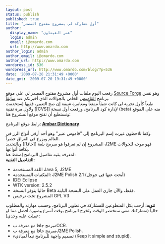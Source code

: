 ```yaml
---
layout: post
status: publish
published: true
title: "أول مشاركة لي بمشروع مفتوح المصدر"
author:
  display_name: "عمر العيثاوي"
  login: admin
  email: i@omardo.com
  url: http://www.omardo.com
author_login: admin
author_email: i@omardo.com
author_url: http://www.omardo.com
wordpress_id: 536
wordpress_url: http://www.omardo.com/blog/?p=536
date: '2009-07-20 21:31:49 +0000'
date_gmt: '2009-07-20 19:31:49 +0000'
---
```

<p>رفعت اليوم ملفات أول مشروع مفتوح المصدر لي على موقع <a title="Find and Develop Open-Source Software" href="http://sourceforge.net/">Source Forge</a> وهو نفس برنامج <a href="http://www.omardo.com/blog/archives/514">القاموس</a> الخاص بالجوالات الذي أخبرتكم عنه <a href="http://www.omardo.com/blog/archives/514">سابقاً</a>.<br />
طبعاً كأول تجربة لي كانت شيئاً ممتعاً ومغامرة شيقة إن صح التعبير، ففيها إستخدمت ولأول مرة تقنية [[CVS]] لإدارة كود البرنامج، ورفعت أول نسخة (beta) منه على الموقع وتستطيع أن تفتح موقع المشروع هنا:</p>
<p>رابط موقع البرنامج: <a href="http://sourceforge.net/projects/ambar-dict/"><strong>Ambar Dictionary</strong></a></p>
<p>وكما تلاحظون غيرت إسم البرنامج إلى "قاموس عنبر" وهو أحد أرقى أنواع الرز في العالم ويزرع في العراق حصراً.<br />
المشروع إن لم تعرفوا هو مبرمج بلغة [[جافا]] وبالتحديد J2ME فهو موجه للجوالات بكافة أنواعها.<br />
لمعرفة بقية تفاصيل البرنامج إضغط هنا:<strong><br />
<!--more-->التفاصيل التقنية:</strong><strong><br />
</strong></p>
<ul>
<li>اللغة المستخدمة Java 5, J2ME</li>
<li>المكتبات المستخدمة: J2ME Polish 2.1 (أبحث عنها في جوجل)</li>
<li> IDE: Eclipse</li>
<li>WTK version: 2.5.2</li>
<li>حاليا يتوفر النسخة Beta فقط، والآن جاري العمل على النسخة الثابتة.</li>
<li>المشروع تحت ترخيص GPL V3</li>
</ul>
<p><strong>تنويه: </strong>أرحب بكل المتطوعين للمشاركة في تطوير البرنامج، وحسب مهارته والمطلوب حالياً (مشاركتك معي ستختصر الوقت وتُخرج البرنامج بوقت أسرع وصورة أفضل مما لو عملت عليه وحدي):</p>
<ul>
<li>مبرمج جافا مع معرفة بOCR.</li>
<li>مبرمج جافا مع معرفة بJ2ME Polish.</li>
<li>تصميم واجهة للبرنامج تبعاً لمباديء (Keep it simple and stupid).</li>
</ul>
